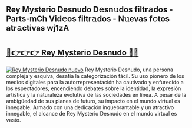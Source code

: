 ## Rey Mysterio Desnudo D𝚎sn𝚞dos filtr𝚊dos - Parts-mCh Vid𝚎os filtr𝚊dos - N𝚞evas f𝚘tos atr𝚊ctivas wj1zA

# <h2><a href="http://mbchi5o.tromn.icu/?c=Rey+Mysterio+Desnudo">🔗👉👉👉 Rey Mysterio Desnudo 🔗🔗</a></h2>

[![Rey Mysterio Desnudo nuevo](https://i.imgur.com/pEAQMta.gif)](http://mbchi5o.tromn.icu/?c=Rey+Mysterio+Desnudo)
Rey Mysterio Desnudo, una persona compleja y esquiva, desafía la categorización fácil. Su uso pionero de los medios digitales para la autorrepresentación ha cautivado y enfurecido a los espectadores, encendiendo debates sobre la identidad, la expresión artística y la naturaleza evolutiva de las sociedades en línea. A pesar de la ambigüedad de sus planes de futuro, su impacto en el mundo virtual es innegable. Armado con una dedicación inquebrantable y un atractivo innegable, el alcance de Rey Mysterio Desnudo en el mundo virtual es vasto.
